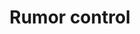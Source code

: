 ---
banner:
  content: 'You can set this component to ''display: true'' to show a banner at the
    top of the page.'
  display: false
  heading: This is a place to place urgent information
layout: category
name: rumors
owner: FEMA
questions:
- contact-tracer-asked-for-confidential-information
- should-i-trust-ads-for-products-to-prevent-treat-cure-covid-19
- i-am-getting-calls-from-people-claiming-they-are-from-the-government
- how-can-i-find-out-about-frauds-and-scams
- is-there-a-national-lockdown
- fema-and-acquisition-of-ppe
- is-fema-suspending-rent-for-people-in-certain-states
- hazard-pay
- do-i-need-to-register-with-fema-to-be-considered-for-help
- are-uscis-offices-open
- how-is-the-national-guard-responding
- on-medicare-and-someone-offered-me-a-test
- is-5g-phone-technology-linked
- is-the-federal-government-mandating-businesses-to-close
- products-online-claim-to-prevent-or-treat
- i-built-a-diy-ventilator-may-i-sell-it
redirect_from:
- /get-facts/should-i-worry-about-hantavirus/
- /rumors/do-i-need-a-photo-id-to-be-tested/
- /rumors/should-i-worry-about-hantavirus/
- /roumors/
title: Rumor control
---